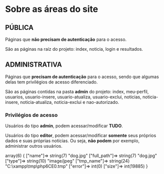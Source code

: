 # Sobre as áreas do site

## PÚBLICA

Páginas que **não precisam de autenticação** para o acesso.

São as páginas na raíz do projeto: index, noticia, login e resultados.


## ADMINISTRATIVA

Páginas que **precisam de autenticação** para o acesso, sendo que algumas delas tem privilégios de acesso diferenciado.

São as páginas contidas na pasta **admin** do projeto: index, meu-perfil, usuarios, usuario-insere, usuario-atualiza, usuario-exclui, noticias, noticia-insere, noticia-atualiza, noticia-exclui e nao-autorizado.

### Privilégios de acesso

Usuários do tipo **admin**, podem acessar/modificar **TUDO**.

Usuários do tipo **editor**, podem acessar/modificar **somente** seus próprios dados e suas próprias notícias. Ou seja, **não podem** por exemplo, administrar outros usuários.


array(6) {
  ["name"]=>
  string(7) "dog.jpg"
  ["full_path"]=>
  string(7) "dog.jpg"
  ["type"]=>
  string(10) "image/jpeg"
  ["tmp_name"]=>
  string(24) "C:\xampp\tmp\php6CE0.tmp"
  ["error"]=>
  int(0)
  ["size"]=>
  int(19885)
}